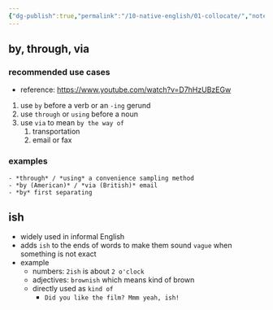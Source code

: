 ```yaml
---
{"dg-publish":true,"permalink":"/10-native-english/01-collocate/","noteIcon":"","created":"2024-05-26T10:18:19.752+02:00","updated":"2024-06-09T14:19:56.171+02:00"}
---
```


## by, through, via
### recommended use cases
- reference: https://www.youtube.com/watch?v=D7hHzUBzEGw
1. use `by` before a verb or an `-ing` gerund
2. use `through` or `using` before a noun
3. use `via` to mean `by the way of`
	1. transportation
	2. email or fax
### examples
	- *through* / *using* a convenience sampling method
	- *by (American)* / *via (British)* email
	- *by* first separating

## ish
- widely used in informal English
- adds `ish` to the ends of words to make them sound `vague` when something is not exact
- example
	- numbers: `2ish` is about `2 o'clock`
	- adjectives: `brownish` which means kind of brown
	- directly used as `kind of`
		- `Did you like the film? Mmm yeah, ish!`